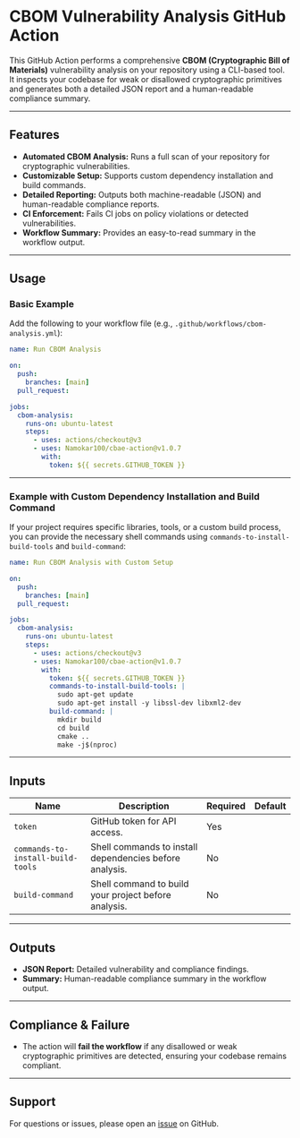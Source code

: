 # CBOM Vulnerability Analysis GitHub Action

This GitHub Action performs a comprehensive **CBOM (Cryptographic Bill of Materials)** vulnerability analysis on your repository using a CLI-based tool. It inspects your codebase for weak or disallowed cryptographic primitives and generates both a detailed JSON report and a human-readable compliance summary.

---

## Features

-  **Automated CBOM Analysis:** Runs a full scan of your repository for cryptographic vulnerabilities.
-  **Customizable Setup:** Supports custom dependency installation and build commands.
-  **Detailed Reporting:** Outputs both machine-readable (JSON) and human-readable compliance reports.
-  **CI Enforcement:** Fails CI jobs on policy violations or detected vulnerabilities.
-  **Workflow Summary:** Provides an easy-to-read summary in the workflow output.

---

## Usage

### Basic Example

Add the following to your workflow file (e.g., `.github/workflows/cbom-analysis.yml`):

```yaml
name: Run CBOM Analysis

on:
  push:
    branches: [main]
  pull_request:

jobs:
  cbom-analysis:
    runs-on: ubuntu-latest
    steps:
      - uses: actions/checkout@v3
      - uses: Namokar100/cbae-action@v1.0.7
        with:
          token: ${{ secrets.GITHUB_TOKEN }}
```

---

### Example with Custom Dependency Installation and Build Command

If your project requires specific libraries, tools, or a custom build process, you can provide the necessary shell commands using `commands-to-install-build-tools` and `build-command`:

```yaml
name: Run CBOM Analysis with Custom Setup

on:
  push:
    branches: [main]
  pull_request:

jobs:
  cbom-analysis:
    runs-on: ubuntu-latest
    steps:
      - uses: actions/checkout@v3
      - uses: Namokar100/cbae-action@v1.0.7
        with:
          token: ${{ secrets.GITHUB_TOKEN }}
          commands-to-install-build-tools: |
            sudo apt-get update
            sudo apt-get install -y libssl-dev libxml2-dev
          build-command: |
            mkdir build
            cd build
            cmake ..
            make -j$(nproc)
```

---

## Inputs

| Name                           | Description                                                                 | Required | Default |
|---------------------------------|-----------------------------------------------------------------------------|----------|---------|
| `token`                        | GitHub token for API access.                                                | Yes      |         |
| `commands-to-install-build-tools` | Shell commands to install dependencies before analysis.                    | No       |         |
| `build-command`                | Shell command to build your project before analysis.                        | No       |         |

---

## Outputs

- **JSON Report:** Detailed vulnerability and compliance findings.
- **Summary:** Human-readable compliance summary in the workflow output.

---

## Compliance & Failure

- The action will **fail the workflow** if any disallowed or weak cryptographic primitives are detected, ensuring your codebase remains compliant.

---

## Support

For questions or issues, please open an [issue](https://github.com/Namokar100/cbae-action/issues) on GitHub.
